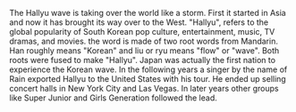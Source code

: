 The Hallyu wave is taking over the world like a storm. First it started in Asia and now it has brought its way over to the West. "Hallyu", refers to the global popularity of South Korean pop culture, entertainment, music, TV dramas, and movies. the word is made of two root words from Mandarin. Han roughly means "Korean" and liu or ryu means "flow" or "wave". Both roots were fused to make "Hallyu". Japan was actually the first nation to experience the Korean wave. In the following years a singer by the name of Rain exported Hallyu to the United States with his tour. He ended up selling concert halls in New York City and Las Vegas. In later years other groups like Super Junior and Girls Generation followed the lead. 
